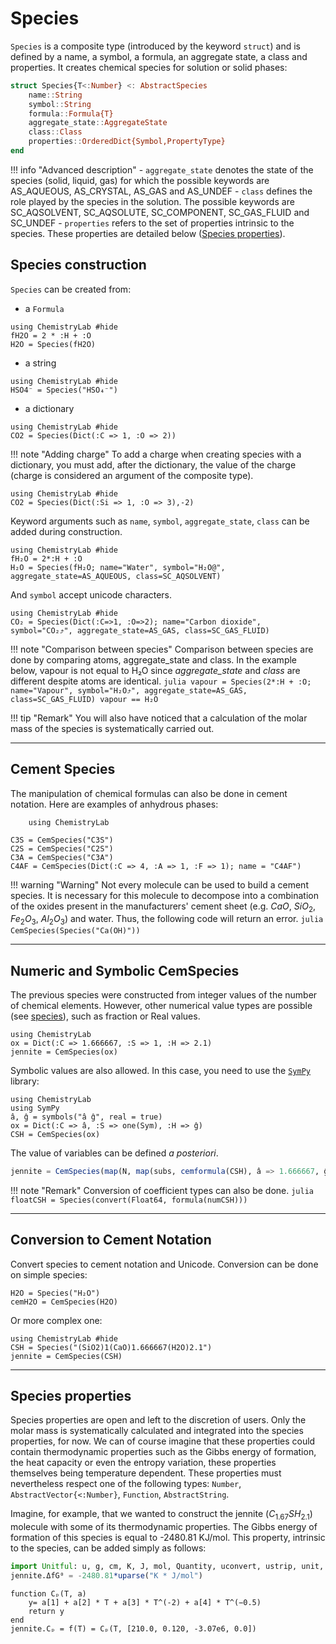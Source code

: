 
# Species

`Species` is a composite type (introduced by the keyword `struct`) and is defined by a name, a symbol, a formula, an aggregate state, a class and properties. It creates chemical species for solution or solid phases:

```julia
struct Species{T<:Number} <: AbstractSpecies
    name::String
    symbol::String
    formula::Formula{T}
    aggregate_state::AggregateState
    class::Class
    properties::OrderedDict{Symbol,PropertyType}
end
```

!!! info "Advanced description"
    - `aggregate_state` denotes the state of the species (solid, liquid, gas) for which the possible keywords are AS_AQUEOUS, AS_CRYSTAL, AS_GAS and AS_UNDEF
    - `class` defines the role played by the species in the solution. The possible keywords are SC_AQSOLVENT, SC_AQSOLUTE, SC_COMPONENT, SC_GAS_FLUID and SC_UNDEF
    - `properties` refers to the set of properties intrinsic to the species. These properties are detailed below ([Species properties](@ref)). 

## Species construction

`Species` can be created from:
- a `Formula`

```@example
using ChemistryLab #hide
fH2O = 2 * :H + :O
H2O = Species(fH2O)
```

- a string
```@example
using ChemistryLab #hide
HSO4⁻ = Species("HSO₄⁻")
```

- a dictionary
```@example
using ChemistryLab #hide
CO2 = Species(Dict(:C => 1, :O => 2))
```

!!! note "Adding charge"
    To add a charge when creating species with a dictionary, you must add, after the dictionary, the value of the charge (charge is considered an argument of the composite type).

```@example
using ChemistryLab #hide
CO2 = Species(Dict(:Si => 1, :O => 3),-2)
```

Keyword arguments such as `name`, `symbol`, `aggregate_state`, `class` can be added during construction.

```@example H2O
using ChemistryLab #hide
fH₂O = 2*:H + :O
H₂O = Species(fH₂O; name="Water", symbol="H₂O@", aggregate_state=AS_AQUEOUS, class=SC_AQSOLVENT)
```

And `symbol` accept unicode characters.
```@example
using ChemistryLab #hide
CO₂ = Species(Dict(:C=>1, :O=>2); name="Carbon dioxide", symbol="CO₂⤴", aggregate_state=AS_GAS, class=SC_GAS_FLUID)
```

!!! note "Comparison between species"
    Comparison between species are done by comparing atoms, aggregate_state and class. In the example below, vapour is not equal to H₂O since *aggregate_state* and *class* are different despite atoms are identical.
    ```julia
    vapour = Species(2*:H + :O; name="Vapour", symbol="H₂O⤴", aggregate_state=AS_GAS, class=SC_GAS_FLUID)
    vapour == H₂O
    ```


!!! tip "Remark"
    You will also have noticed that a calculation of the molar mass of the species is systematically carried out.

---

## Cement Species

The manipulation of chemical formulas can also be done in cement notation. Here are examples of anhydrous phases:

```@setup example_cemspecies
    using ChemistryLab
```

```@example example_cemspecies
C3S = CemSpecies("C3S")
C2S = CemSpecies("C2S")
C3A = CemSpecies("C3A")
C4AF = CemSpecies(Dict(:C => 4, :A => 1, :F => 1); name = "C4AF")
```

!!! warning "Warning"
    Not every molecule can be used to build a cement species. It is necessary for this molecule to decompose into a combination of the oxides present in the manufacturers' cement sheet (e.g. $CaO$, $SiO_2$, $Fe_2O_3$, $Al_2O_3$) and water. Thus, the following code will return an error.
    ```julia
    CemSpecies(Species("Ca(OH)"))
    ```


---

## Numeric and Symbolic CemSpecies

The previous species were constructed from integer values ​​of the number of chemical elements. However, other numerical value types ​​are possible (see [species](./databases.md#formulas)), such as fraction or Real values.

```@example
using ChemistryLab
ox = Dict(:C => 1.666667, :S => 1, :H => 2.1)
jennite = CemSpecies(ox)
```

Symbolic values are also allowed. In this case, you need to use the [`SymPy`](https://github.com/JuliaPy/SymPy.jl) library:

```@example sympy1
using ChemistryLab
using SymPy
â, ĝ = symbols("â ĝ", real = true)
ox = Dict(:C => â, :S => one(Sym), :H => ĝ)
CSH = CemSpecies(ox)
```

The value of variables can be defined *a posteriori*.

```julia
jennite = CemSpecies(map(N, map(subs, cemformula(CSH), â => 1.666667, ĝ => 2.1)))
```

!!! note "Remark"
    Conversion of coefficient types can also be done.
    ```julia
    floatCSH = Species(convert(Float64, formula(numCSH)))
    ```

---

## Conversion to Cement Notation

Convert species to cement notation and Unicode. Conversion can be done on simple species:

```@example example_cemspecies
H2O = Species("H₂O")
cemH2O = CemSpecies(H2O)
```

Or more complex one:

```@example CSH
using ChemistryLab #hide
CSH = Species("(SiO2)1(CaO)1.666667(H2O)2.1")
jennite = CemSpecies(CSH)
```

---

## Species properties

Species properties are open and left to the discretion of users. Only the molar mass is systematically calculated and integrated into the species properties, for now. We can of course imagine that these properties could contain thermodynamic properties such as the Gibbs energy of formation, the heat capacity or even the entropy variation, these properties themselves being temperature dependent. These properties must nevertheless respect one of the following types: `Number`, `AbstractVector{<:Number}`, `Function`, `AbstractString`.

Imagine, for example, that we wanted to construct the jennite ($C_{1.67}SH_{2.1}$) molecule with some of its thermodynamic properties. The Gibbs energy of formation of this species is equal to -2480.81 KJ/mol. This property, intrinsic to the species, can be added simply as follows:

```julia
import Unitful: u, g, cm, K, J, mol, Quantity, uconvert, ustrip, unit, uparse
jennite.ΔfG⁰ = -2480.81*uparse("K * J/mol")
```

```@example CSH
function Cₚ(T, a)
    y= a[1] + a[2] * T + a[3] * T^(-2) + a[4] * T^(−0.5)
    return y
end
jennite.Cₚ = f(T) = Cₚ(T, [210.0, 0.120, -3.07e6, 0.0])
```



